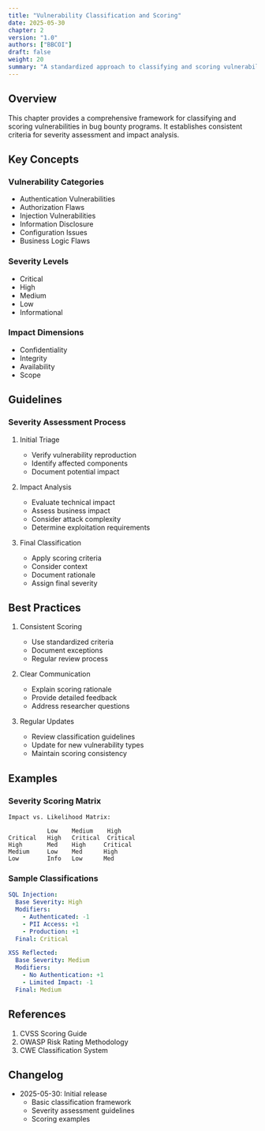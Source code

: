 ```yaml
---
title: "Vulnerability Classification and Scoring"
date: 2025-05-30
chapter: 2
version: "1.0"
authors: ["BBCOI"]
draft: false
weight: 20
summary: "A standardized approach to classifying and scoring vulnerabilities in bug bounty programs, including severity assessment and impact analysis."
---
```


## Overview

This chapter provides a comprehensive framework for classifying and scoring vulnerabilities in bug bounty programs. It establishes consistent criteria for severity assessment and impact analysis.

## Key Concepts

### Vulnerability Categories
- Authentication Vulnerabilities
- Authorization Flaws
- Injection Vulnerabilities
- Information Disclosure
- Configuration Issues
- Business Logic Flaws

### Severity Levels
- Critical
- High
- Medium
- Low
- Informational

### Impact Dimensions
- Confidentiality
- Integrity
- Availability
- Scope

## Guidelines

### Severity Assessment Process

1. Initial Triage
   - Verify vulnerability reproduction
   - Identify affected components
   - Document potential impact

2. Impact Analysis
   - Evaluate technical impact
   - Assess business impact
   - Consider attack complexity
   - Determine exploitation requirements

3. Final Classification
   - Apply scoring criteria
   - Consider context
   - Document rationale
   - Assign final severity

## Best Practices

1. Consistent Scoring
   - Use standardized criteria
   - Document exceptions
   - Regular review process

2. Clear Communication
   - Explain scoring rationale
   - Provide detailed feedback
   - Address researcher questions

3. Regular Updates
   - Review classification guidelines
   - Update for new vulnerability types
   - Maintain scoring consistency

## Examples

### Severity Scoring Matrix
```
Impact vs. Likelihood Matrix:

           Low    Medium    High
Critical   High   Critical  Critical
High       Med    High     Critical
Medium     Low    Med      High
Low        Info   Low      Med
```

### Sample Classifications
```yaml
SQL Injection:
  Base Severity: High
  Modifiers:
    - Authenticated: -1
    - PII Access: +1
    - Production: +1
  Final: Critical

XSS Reflected:
  Base Severity: Medium
  Modifiers:
    - No Authentication: +1
    - Limited Impact: -1
  Final: Medium
```

## References

1. CVSS Scoring Guide
2. OWASP Risk Rating Methodology
3. CWE Classification System

## Changelog

- 2025-05-30: Initial release
  - Basic classification framework
  - Severity assessment guidelines
  - Scoring examples

